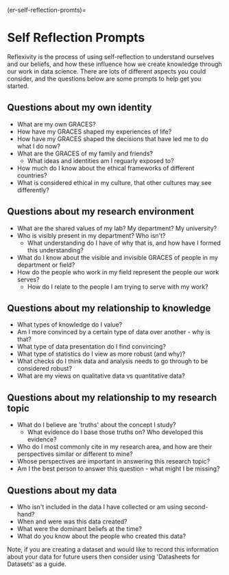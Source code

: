 (er-self-reflection-promts)=
# Self Reflection Prompts

Reflexivity is the process of using self-reflection to understand ourselves and our beliefs, and how these influence how we create knowledge through our work in data science. There are lots of different aspects you could consider, and the questions below are some prompts to help get you started. 

## Questions about my own identity 

- What are my own GRACES? 
- How have my GRACES shaped my experiences of life? 
- How have my GRACES shaped the decisions that have led me to do what I do now?
- What are the GRACES of my family and friends? 
  - What ideas and identities am I reguarly exposed to?
- How much do I know about the ethical frameworks of different countries?
- What is considered ethical in my culture, that other cultures may see differently?

## Questions about my research environment

- What are the shared values of my lab? My department? My university?
- Who is visibly present in my department? Who isn't?
    - What understanding do I have of why that is, and how have I formed this understanding?
- What do I know about the visible and invisible GRACES of people in my department or field? 
- How do the people who work in my field represent the people our work serves?
  - How do I relate to the people I am trying to serve with my work? 

## Questions about my relationship to knowledge

- What types of knowledge do I value? 
- Am I more convinced by a certain type of data over another - why is that?
- What type of data presentation do I find convincing? 
- What type of statistics do I view as more robust (and why)? 
- What checks do I think data and analysis needs to go through to be considered robust? 
- What are my views on qualitative data vs quantitative data?

## Questions about my relationship to my research topic

- What do I believe are 'truths' about the concept I study?
    - What evidence do I base those truths on? Who developed this evidence?
- Who do I most commonly cite in my research area, and how are their perspectives similar or different to mine?
-  Whose perspectives are important in answering this research topic?
- Am I the best person to answer this question - what might I be missing?

## Questions about my data

- Who isn't included in the data I have collected or am using second-hand?
- When and were was this data created?
- What were the dominant beliefs at the time?
- What do you know about the people who created this data?

Note, if you are creating a dataset and would like to record this information about your data for future users then consider using 'Datasheets for Datasets' as a guide. 